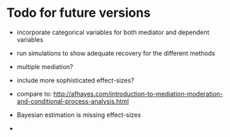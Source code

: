 # Todo for future versions

- incorporate categorical variables for both mediator and dependent variables
- run simulations to show adequate recovery for the different methods
- multiple mediation?
- include more sophisticated effect-sizes?

- compare to: http://afhayes.com/introduction-to-mediation-moderation-and-conditional-process-analysis.html

- Bayesian estimation is missing effect-sizes
- 
